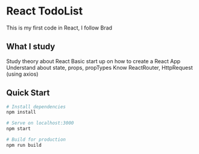 # React TodoList
This is my first code in React, I follow Brad 

## What I study
Study theory about React
Basic start up on how to create a React App
Understand about state, props, propTypes
Know ReactRouter, HttpRequest (using axios)

## Quick Start
```bash
# Install dependencies
npm install

# Serve on localhost:3000
npm start

# Build for production
npm run build
```
